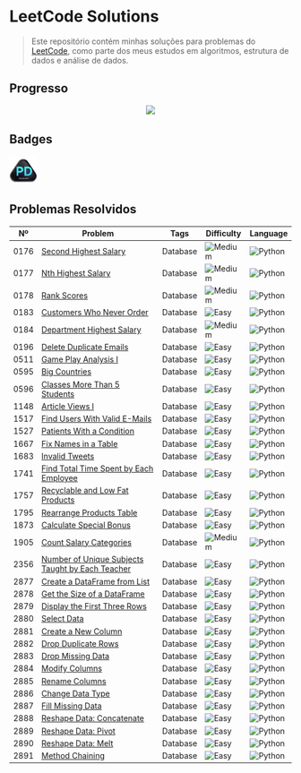 # LeetCode Solutions

> Este repositório contém minhas soluções para problemas do [LeetCode](https://leetcode.com/), como parte dos meus estudos em algoritmos, estrutura de dados e análise de dados.

## Progresso
<div align="center" justify="center">
    <img src="https://leetcard.jacoblin.cool/YannLeao?ext=heatmap&theme=transparent&border=0">
</div>

## Badges
<div align="left">
    <img src="assets/Badge_Introduction_to_Pandas.gif" width="10%">
</div>

## Problemas Resolvidos

| Nº   | Problem                                                                                                               | Tags     | Difficulty                                                                                             | Language                                                                                             |
|------|-----------------------------------------------------------------------------------------------------------------------|----------|--------------------------------------------------------------------------------------------------------|------------------------------------------------------------------------------------------------------|
| 0176 | [Second Highest Salary](database/0176_second_highest_salary.py)                                                       | Database | ![Medium](https://img.shields.io/badge/-Medium-FFA000?style=flat-square&logo=leetcode&logoColor=white) | ![Python](https://img.shields.io/badge/-Python-3776AB?style=flat-square&logo=python&logoColor=white) |
| 0177 | [Nth Highest Salary](database/0177_nth_highest_salary.py)                                                             | Database | ![Medium](https://img.shields.io/badge/-Medium-FFA000?style=flat-square&logo=leetcode&logoColor=white) | ![Python](https://img.shields.io/badge/-Python-3776AB?style=flat-square&logo=python&logoColor=white) |
| 0178 | [Rank Scores](database/0178_rank_scores.py)                                                                           | Database | ![Medium](https://img.shields.io/badge/-Medium-FFA000?style=flat-square&logo=leetcode&logoColor=white) | ![Python](https://img.shields.io/badge/-Python-3776AB?style=flat-square&logo=python&logoColor=white) |
| 0183 | [Customers Who Never Order](database/0183_customers_who_never_order.py)                                               | Database | ![Easy](https://img.shields.io/badge/-Easy-8BC34A?style=flat-square&logo=leetcode&logoColor=white)     | ![Python](https://img.shields.io/badge/-Python-3776AB?style=flat-square&logo=python&logoColor=white) |
| 0184 | [Department Highest Salary](database/0184_department_highest_salary.py)                                               | Database | ![Medium](https://img.shields.io/badge/-Medium-FFA000?style=flat-square&logo=leetcode&logoColor=white) | ![Python](https://img.shields.io/badge/-Python-3776AB?style=flat-square&logo=python&logoColor=white) |
| 0196 | [Delete Duplicate Emails](database/0196_delete_duplicate_emails.py)                                                   | Database | ![Easy](https://img.shields.io/badge/-Easy-8BC34A?style=flat-square&logo=leetcode&logoColor=white)     | ![Python](https://img.shields.io/badge/-Python-3776AB?style=flat-square&logo=python&logoColor=white) |
| 0511 | [Game Play Analysis I](database/0511_game_play_analysis.py)                                                           | Database | ![Easy](https://img.shields.io/badge/-Easy-8BC34A?style=flat-square&logo=leetcode&logoColor=white)     | ![Python](https://img.shields.io/badge/-Python-3776AB?style=flat-square&logo=python&logoColor=white) |
| 0595 | [Big Countries](database/0595_big_countries.py)                                                                       | Database | ![Easy](https://img.shields.io/badge/-Easy-8BC34A?style=flat-square&logo=leetcode&logoColor=white)     | ![Python](https://img.shields.io/badge/-Python-3776AB?style=flat-square&logo=python&logoColor=white) |
| 0596 | [Classes More Than 5 Students](database/0596_classes_more_than_5_students.py)                                         | Database | ![Easy](https://img.shields.io/badge/-Easy-8BC34A?style=flat-square&logo=leetcode&logoColor=white)     | ![Python](https://img.shields.io/badge/-Python-3776AB?style=flat-square&logo=python&logoColor=white) |
| 1148 | [Article Views I](database/1148_article_views_i.py)                                                                   | Database | ![Easy](https://img.shields.io/badge/-Easy-8BC34A?style=flat-square&logo=leetcode&logoColor=white)     | ![Python](https://img.shields.io/badge/-Python-3776AB?style=flat-square&logo=python&logoColor=white) |
| 1517 | [Find Users With Valid E-Mails](database/1517_find_users_with_valid_e-mails.py)                                       | Database | ![Easy](https://img.shields.io/badge/-Easy-8BC34A?style=flat-square&logo=leetcode&logoColor=white)     | ![Python](https://img.shields.io/badge/-Python-3776AB?style=flat-square&logo=python&logoColor=white) |
| 1527 | [Patients With a Condition](database/1527_patients_with_a_condition.py)                                               | Database | ![Easy](https://img.shields.io/badge/-Easy-8BC34A?style=flat-square&logo=leetcode&logoColor=white)     | ![Python](https://img.shields.io/badge/-Python-3776AB?style=flat-square&logo=python&logoColor=white) |
| 1667 | [Fix Names in a Table](database/1667_fix_names_in_a_table.py)                                                         | Database | ![Easy](https://img.shields.io/badge/-Easy-8BC34A?style=flat-square&logo=leetcode&logoColor=white)     | ![Python](https://img.shields.io/badge/-Python-3776AB?style=flat-square&logo=python&logoColor=white) |
| 1683 | [Invalid Tweets](database/1683_invalid_tweets.py)                                                                     | Database | ![Easy](https://img.shields.io/badge/-Easy-8BC34A?style=flat-square&logo=leetcode&logoColor=white)     | ![Python](https://img.shields.io/badge/-Python-3776AB?style=flat-square&logo=python&logoColor=white) |
| 1741 | [Find Total Time Spent by Each Employee](database/1741_find_total_time_spent_by_each_employee.py)                     | Database | ![Easy](https://img.shields.io/badge/-Easy-8BC34A?style=flat-square&logo=leetcode&logoColor=white)     | ![Python](https://img.shields.io/badge/-Python-3776AB?style=flat-square&logo=python&logoColor=white) |
| 1757 | [Recyclable and Low Fat Products](database/1757_recyclable_and_low_fat_products.py)                                   | Database | ![Easy](https://img.shields.io/badge/-Easy-8BC34A?style=flat-square&logo=leetcode&logoColor=white)     | ![Python](https://img.shields.io/badge/-Python-3776AB?style=flat-square&logo=python&logoColor=white) |
| 1795 | [Rearrange Products Table](database/1795_rearrange_products_table.py)                                                 | Database | ![Easy](https://img.shields.io/badge/-Easy-8BC34A?style=flat-square&logo=leetcode&logoColor=white)     | ![Python](https://img.shields.io/badge/-Python-3776AB?style=flat-square&logo=python&logoColor=white) |
| 1873 | [Calculate Special Bonus](database/1873_calculate_special_bonus.py)                                                   | Database | ![Easy](https://img.shields.io/badge/-Easy-8BC34A?style=flat-square&logo=leetcode&logoColor=white)     | ![Python](https://img.shields.io/badge/-Python-3776AB?style=flat-square&logo=python&logoColor=white) |
| 1905 | [Count Salary Categories](database/1905_count_salary_categories.py)                                                   | Database | ![Medium](https://img.shields.io/badge/-Medium-FFA000?style=flat-square&logo=leetcode&logoColor=white) | ![Python](https://img.shields.io/badge/-Python-3776AB?style=flat-square&logo=python&logoColor=white) |
| 2356 | [Number of Unique Subjects Taught by Each Teacher](database/2356_number_of_unique_subjects_taught_by_each_teacher.py) | Database | ![Easy](https://img.shields.io/badge/-Easy-8BC34A?style=flat-square&logo=leetcode&logoColor=white)     | ![Python](https://img.shields.io/badge/-Python-3776AB?style=flat-square&logo=python&logoColor=white) |
| 2877 | [Create a DataFrame from List](database/2877_create_a_dataframe_from_list.py)                                         | Database | ![Easy](https://img.shields.io/badge/-Easy-8BC34A?style=flat-square&logo=leetcode&logoColor=white)     | ![Python](https://img.shields.io/badge/-Python-3776AB?style=flat-square&logo=python&logoColor=white) |
| 2878 | [Get the Size of a DataFrame](database/2878_get_the_size_of_a_dataframe.py)                                           | Database | ![Easy](https://img.shields.io/badge/-Easy-8BC34A?style=flat-square&logo=leetcode&logoColor=white)     | ![Python](https://img.shields.io/badge/-Python-3776AB?style=flat-square&logo=python&logoColor=white) |
| 2879 | [Display the First Three Rows](database/2879_display_the_first_three_rows.py)                                         | Database | ![Easy](https://img.shields.io/badge/-Easy-8BC34A?style=flat-square&logo=leetcode&logoColor=white)     | ![Python](https://img.shields.io/badge/-Python-3776AB?style=flat-square&logo=python&logoColor=white) |
| 2880 | [Select Data](database/2880_select_data.py)                                                                           | Database | ![Easy](https://img.shields.io/badge/-Easy-8BC34A?style=flat-square&logo=leetcode&logoColor=white)     | ![Python](https://img.shields.io/badge/-Python-3776AB?style=flat-square&logo=python&logoColor=white) |
| 2881 | [Create a New Column](database/2881_create_a_new_column.py)                                                           | Database | ![Easy](https://img.shields.io/badge/-Easy-8BC34A?style=flat-square&logo=leetcode&logoColor=white)     | ![Python](https://img.shields.io/badge/-Python-3776AB?style=flat-square&logo=python&logoColor=white) |
| 2882 | [Drop Duplicate Rows](database/2882_drop_duplicates_rows.py)                                                          | Database | ![Easy](https://img.shields.io/badge/-Easy-8BC34A?style=flat-square&logo=leetcode&logoColor=white)     | ![Python](https://img.shields.io/badge/-Python-3776AB?style=flat-square&logo=python&logoColor=white) |
| 2883 | [Drop Missing Data](database/2883_drop_missing_data.py)                                                               | Database | ![Easy](https://img.shields.io/badge/-Easy-8BC34A?style=flat-square&logo=leetcode&logoColor=white)     | ![Python](https://img.shields.io/badge/-Python-3776AB?style=flat-square&logo=python&logoColor=white) |
| 2884 | [Modify Columns](database/2884_modify_columns.py)                                                                     | Database | ![Easy](https://img.shields.io/badge/-Easy-8BC34A?style=flat-square&logo=leetcode&logoColor=white)     | ![Python](https://img.shields.io/badge/-Python-3776AB?style=flat-square&logo=python&logoColor=white) |
| 2885 | [Rename Columns](database/2885_rename_columns.py)                                                                     | Database | ![Easy](https://img.shields.io/badge/-Easy-8BC34A?style=flat-square&logo=leetcode&logoColor=white)     | ![Python](https://img.shields.io/badge/-Python-3776AB?style=flat-square&logo=python&logoColor=white) |
| 2886 | [Change Data Type](database/2886_change_data_type.py)                                                                 | Database | ![Easy](https://img.shields.io/badge/-Easy-8BC34A?style=flat-square&logo=leetcode&logoColor=white)     | ![Python](https://img.shields.io/badge/-Python-3776AB?style=flat-square&logo=python&logoColor=white) |
| 2887 | [Fill Missing Data](database/2887_fill_missing_data.py)                                                               | Database | ![Easy](https://img.shields.io/badge/-Easy-8BC34A?style=flat-square&logo=leetcode&logoColor=white)     | ![Python](https://img.shields.io/badge/-Python-3776AB?style=flat-square&logo=python&logoColor=white) |
| 2888 | [Reshape Data: Concatenate](database/2888_reshape_data_concatenate.py)                                                | Database | ![Easy](https://img.shields.io/badge/-Easy-8BC34A?style=flat-square&logo=leetcode&logoColor=white)     | ![Python](https://img.shields.io/badge/-Python-3776AB?style=flat-square&logo=python&logoColor=white) |
| 2889 | [Reshape Data: Pivot](database/2889_reshape_data_pivot.py)                                                            | Database | ![Easy](https://img.shields.io/badge/-Easy-8BC34A?style=flat-square&logo=leetcode&logoColor=white)     | ![Python](https://img.shields.io/badge/-Python-3776AB?style=flat-square&logo=python&logoColor=white) |
| 2890 | [Reshape Data: Melt](database/2890_reshape_data_melt.py)                                                              | Database | ![Easy](https://img.shields.io/badge/-Easy-8BC34A?style=flat-square&logo=leetcode&logoColor=white)     | ![Python](https://img.shields.io/badge/-Python-3776AB?style=flat-square&logo=python&logoColor=white) |
| 2891 | [Method Chaining](database/2891_method_chaining.py)                                                                   | Database | ![Easy](https://img.shields.io/badge/-Easy-8BC34A?style=flat-square&logo=leetcode&logoColor=white)     | ![Python](https://img.shields.io/badge/-Python-3776AB?style=flat-square&logo=python&logoColor=white) |


<!--
 ![Hard](https://img.shields.io/badge/-Hard-F44336?style=flat-square&logo=leetcode&logoColor=white)

![C++](https://img.shields.io/badge/-C++-00599C?style=flat-square&logo=c%2B%2B&logoColor=white)
![SQL](https://img.shields.io/badge/-SQL-4479A1?style=flat-square&logo=mysql&logoColor=white)
-->